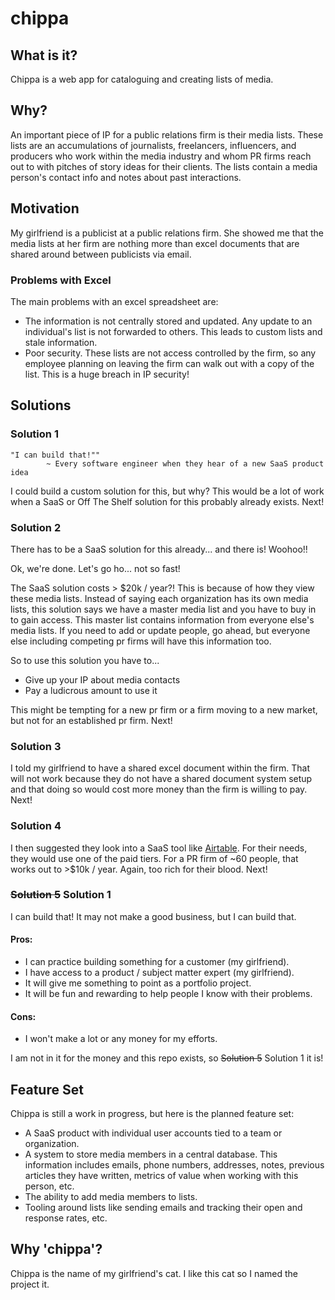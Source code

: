 # chippa

## What is it?

Chippa is a web app for cataloguing and creating lists of media.

## Why?

An important piece of IP for a public relations firm is their media lists.  These lists are an accumulations of journalists, freelancers, influencers, and producers who work within the media industry and whom PR firms reach out to with pitches of story ideas for their clients.  The lists contain a media person's contact info and notes about past interactions.

## Motivation

My girlfriend is a publicist at a public relations firm. She showed me that the media lists at her firm are nothing more than excel documents that are shared around between publicists via email.

### Problems with Excel

The main problems with an excel spreadsheet are:

* The information is not centrally stored and updated.  Any update to an individual's list is not forwarded to others.  This leads to custom lists and stale information.
* Poor security.  These lists are not access controlled by the firm, so any employee planning on leaving the firm can walk out with a copy of the list.  This is a huge breach in IP security!

## Solutions

### Solution 1

```
"I can build that!""
        ~ Every software engineer when they hear of a new SaaS product idea
```

I could build a custom solution for this, but why?  This would be a lot of work when a SaaS or Off The Shelf solution for this probably already exists.  Next!

### Solution 2

There has to be a SaaS solution for this already... and there is!  Woohoo!!

Ok, we're done.  Let's go ho... not so fast!

The SaaS solution costs > $20k / year?!  This is because of how they view these media lists.  Instead of saying each organization has its own media lists, this solution says we have a master media list and you have to buy in to gain access.  This master list contains information from everyone else's media lists.  If you need to add or update people, go ahead, but everyone else including competing pr firms will have this information too.

So to use this solution you have to...

* Give up your IP about media contacts
* Pay a ludicrous amount to use it

This might be tempting for a new pr firm or a firm moving to a new market, but not for an established pr firm.  Next!

### Solution 3

I told my girlfriend to have a shared excel document within the firm.  That will not work because they do not have a shared document system setup and that doing so would cost more money than the firm is willing to pay.  Next!

### Solution 4

I then suggested they look into a SaaS tool like [Airtable](https://airtable.com/).  For their needs, they would use one of the paid tiers.  For a PR firm of ~60 people, that works out to >$10k / year.  Again, too rich for their blood.  Next!

### ~~Solution 5~~ Solution 1

I can build that!  It may not make a good business, but I can build that.

#### Pros:

* I can practice building something for a customer (my girlfriend).
* I have access to a product / subject matter expert (my girlfriend).
* It will give me something to point as a portfolio project.
* It will be fun and rewarding to help people I know with their problems.


#### Cons:

* I won't make a lot or any money for my efforts.

I am not in it for the money and this repo exists, so ~~Solution 5~~ Solution 1 it is!

## Feature Set

Chippa is still a work in progress, but here is the planned feature set:

* A SaaS product with individual user accounts tied to a team or organization.
* A system to store media members in a central database.  This information includes emails, phone numbers, addresses, notes, previous articles they have written, metrics of value when working with this person, etc.
* The ability to add media members to lists.
* Tooling around lists like sending emails and tracking their open and response rates, etc.

## Why 'chippa'?

Chippa is the name of my girlfriend's cat.  I like this cat so I named the project it.
